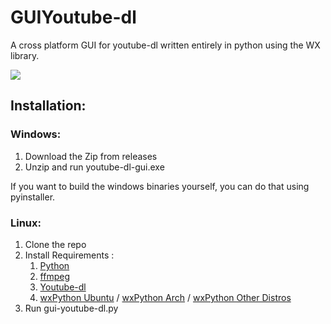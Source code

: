 # GUIYoutube-dl
A cross platform GUI for youtube-dl written entirely in python using the WX library.

<img src='https://github.com/Shalmon123/GUIYoutube-dl/blob/main/gui.png?raw=true'>

## Installation:
### Windows:
1) Download the Zip from releases
2) Unzip and run youtube-dl-gui.exe

If you want to build the windows binaries yourself, you can do that using pyinstaller.

### Linux:
1) Clone the repo
2) Install Requirements : 
    1) [Python](https://www.python.org/downloads/)
    2) [ffmpeg](https://ffmpeg.org/download.html)
    3) [Youtube-dl](https://pypi.org/project/youtube_dl/)
    4) [wxPython Ubuntu](https://tutorialforlinux.com/2020/03/15/step-by-step-wxpython-python-3-ubuntu-20-04-installation/) / [wxPython Arch](https://archlinux.org/packages/community/x86_64/python-wxpython/) / [wxPython Other Distros](https://wxpython.org/blog/2017-08-17-builds-for-linux-with-pip/index.html)
3) Run gui-youtube-dl.py

